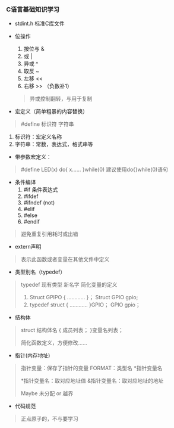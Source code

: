 <!--
 * @Date: 2024-05-31
 * @LastEditors: 不与
 * @LastEditTime: 2024-05-31
 * @FilePath: \STM32_Study\基础篇\C语言基础.md
 * @Description: 
-->
### C语言基础知识学习

- stdint.h 标准C库文件

- 位操作
    1. 按位与 &
    2. 或 |
    3. 异或 ^
    4. 取反 ~
    5. 左移 << 
    6. 右移 >> （负数补1）
  > 异或控制翻转，与用于复制

- 宏定义（简单粗暴的内容替换）
> #define 标识符 字符串
   1. 标识符：宏定义名称
   2. 字符串：常数，表达式，格式串等

- 带参数宏定义：
> #define LED(x) do{
>               x……
>       }while(0)
> 建议使用do{}while(0)语句

- 条件编译
  1. #if 条件表达式
  2. #ifdef
  3. #ifndef (not)
  4. #elif
  5. #else
  6. #endif
> 避免重复引用耗时或出错

- extern声明
> 表示此函数或者变量在其他文件中定义

- 类型别名（typedef）
> typedef 现有类型 新名字
> 简化变量的定义
> 1. Struct GPIPO
> {
>       …………
> }；
> Struct GPIO gpio;
> 2. typedef struct
> {
>       …………
> }GPIO；
> GPIO gpio；

- 结构体
> struct 结构体名
> {
>       成员列表；
> }变量名列表；
>   
> 简化函数定义，方便修改……

- 指针(内存地址)
> 指针变量：保存了指针的变量
> FORMAT：类型名 *指针变量名
>   
> *指针变量名：取对应地址值
> &指针变量名：取对应地址的地址
>
> Maybe 未分配 or 越界

- 代码规范
> 正点原子的，不与要学习